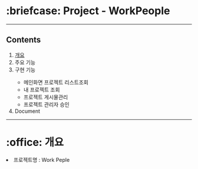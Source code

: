<h1>:briefcase: Project - WorkPeople</h1>
<hr>
<h2>Contents</h2>
<ol>
 <li><a href="#outline">개요</a></li>
 <li>주요 기능</li>
 <li>구현 기능</li>
  <ul>
   <li>메인화면 프로젝트 리스트조회</li>
   <li>내 프로젝트 조회</li>
   <li>프로젝트 게시물관리</li>
   <li>프로젝트 관리자 승인</li>
  </ul>
 <li>Document</li>
</ol>
<hr>
<h1 id="outline">:office: 개요</h1>
<li>프로젝트명 : Work Peple</li>
